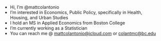 -  Hi, I’m @mattcolantonio
-  I’m interested in Economics, Public Policy, specifically in Health, Housing, and Urban Studies
-  I hold an MS in Applied Economics from Boston College
-  I’m currently working as a Statistician
-  You can reach me @ mattcolantonio@icloud.com or colantmc@bc.edu

<!---
mattcolantonio/mattcolantonio is a ✨ special ✨ repository because its `README.md` (this file) appears on your GitHub profile.
You can click the Preview link to take a look at your changes.
--->
